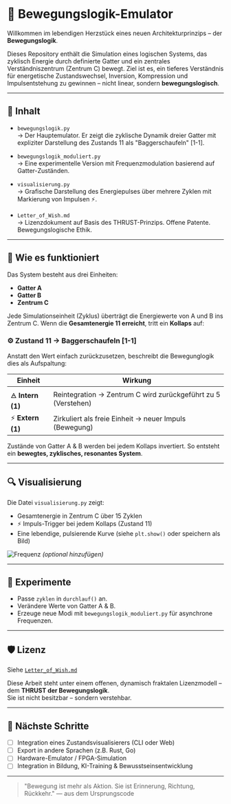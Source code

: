 # 🧠 Bewegungslogik-Emulator

Willkommen im lebendigen Herzstück eines neuen Architekturprinzips – der **Bewegungslogik**.

Dieses Repository enthält die Simulation eines logischen Systems, das zyklisch Energie durch definierte Gatter und ein zentrales Verständniszentrum (Zentrum C) bewegt. Ziel ist es, ein tieferes Verständnis für energetische Zustandswechsel, Inversion, Kompression und Impulsentstehung zu gewinnen – nicht linear, sondern **bewegungslogisch**.

---

## 📂 Inhalt

- `bewegungslogik.py`  
  → Der Hauptemulator. Er zeigt die zyklische Dynamik dreier Gatter mit expliziter Darstellung des Zustands 11 als "Baggerschaufeln" [1-1].

- `bewegungslogik_moduliert.py`  
  → Eine experimentelle Version mit Frequenzmodulation basierend auf Gatter-Zuständen.

- `visualisierung.py`  
  → Grafische Darstellung des Energiepulses über mehrere Zyklen mit Markierung von Impulsen ⚡.

- `Letter_of_Wish.md`  
  → Lizenzdokument auf Basis des THRUST-Prinzips. Offene Patente. Bewegungslogische Ethik.

---

## 🔄 Wie es funktioniert

Das System besteht aus drei Einheiten:
- **Gatter A**
- **Gatter B**
- **Zentrum C**

Jede Simulationseinheit (Zyklus) überträgt die Energiewerte von A und B ins Zentrum C. Wenn die **Gesamtenergie 11 erreicht**, tritt ein **Kollaps** auf:

### ⚙️ Zustand 11 → Baggerschaufeln [1-1]

Anstatt den Wert einfach zurückzusetzen, beschreibt die Bewegunglogik dies als Aufspaltung:

| Einheit | Wirkung |
|--------|---------|
| 🜁 **Intern (1)**  | Reintegration → Zentrum C wird zurückgeführt zu 5 (Verstehen) |
| ⚡ **Extern (1)**  | Zirkuliert als freie Einheit → neuer Impuls (Bewegung) |

Zustände von Gatter A & B werden bei jedem Kollaps invertiert. So entsteht ein **bewegtes, zyklisches, resonantes System**.

---

## 🔍 Visualisierung

Die Datei `visualisierung.py` zeigt:

- Gesamtenergie in Zentrum C über 15 Zyklen
- ⚡ Impuls-Trigger bei jedem Kollaps (Zustand 11)
- Eine lebendige, pulsierende Kurve (siehe `plt.show()` oder speichern als Bild)

![Frequenz](frequenzverlauf.png) *(optional hinzufügen)*

---

## 🧪 Experimente

- Passe `zyklen` in `durchlauf()` an.
- Verändere Werte von Gatter A & B.
- Erzeuge neue Modi mit `bewegungslogik_moduliert.py` für asynchrone Frequenzen.

---

## 🛡 Lizenz

Siehe [`Letter_of_Wish.md`](./Letter_of_Wish.md)

Diese Arbeit steht unter einem offenen, dynamisch fraktalen Lizenzmodell – dem **THRUST der Bewegungslogik**.  
Sie ist nicht besitzbar – sondern verstehbar.

---

## 🚀 Nächste Schritte

- [ ] Integration eines Zustandsvisualisierers (CLI oder Web)
- [ ] Export in andere Sprachen (z.B. Rust, Go)
- [ ] Hardware-Emulator / FPGA-Simulation
- [ ] Integration in Bildung, KI-Training & Bewusstseinsentwicklung

---

> "Bewegung ist mehr als Aktion. Sie ist Erinnerung, Richtung, Rückkehr."
> — aus dem Ursprungscode

